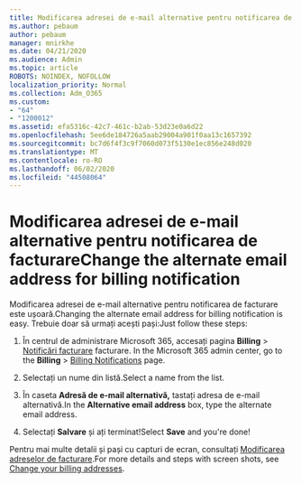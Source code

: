 ```yaml
---
title: Modificarea adresei de e-mail alternative pentru notificarea de facturare
ms.author: pebaum
author: pebaum
manager: mnirkhe
ms.date: 04/21/2020
ms.audience: Admin
ms.topic: article
ROBOTS: NOINDEX, NOFOLLOW
localization_priority: Normal
ms.collection: Adm_O365
ms.custom:
- "64"
- "1200012"
ms.assetid: efa5316c-42c7-461c-b2ab-53d23e0a6d22
ms.openlocfilehash: 5ee6de184726a5aab29004a901f0aa13c1657392
ms.sourcegitcommit: bc7d6f4f3c9f7060d073f5130e1ec856e248d020
ms.translationtype: MT
ms.contentlocale: ro-RO
ms.lasthandoff: 06/02/2020
ms.locfileid: "44508064"
---
```

# <a name="change-the-alternate-email-address-for-billing-notification"></a><span data-ttu-id="e9818-102">Modificarea adresei de e-mail alternative pentru notificarea de facturare</span><span class="sxs-lookup"><span data-stu-id="e9818-102">Change the alternate email address for billing notification</span></span>

<span data-ttu-id="e9818-103">Modificarea adresei de e-mail alternative pentru notificarea de facturare este ușoară.</span><span class="sxs-lookup"><span data-stu-id="e9818-103">Changing the alternate email address for billing notification is easy.</span></span> <span data-ttu-id="e9818-104">Trebuie doar să urmați acești pași:</span><span class="sxs-lookup"><span data-stu-id="e9818-104">Just follow these steps:</span></span>
  
1. <span data-ttu-id="e9818-105">În centrul de administrare Microsoft 365, accesați pagina **Billing** \> [Notificări facturare](https://go.microsoft.com/fwlink/p/?linkid=853212) facturare.  </span><span class="sxs-lookup"><span data-stu-id="e9818-105">In the Microsoft 365 admin center, go to the **Billing** \>  [Billing Notifications](https://go.microsoft.com/fwlink/p/?linkid=853212) page.</span></span>

2. <span data-ttu-id="e9818-106">Selectați un nume din listă.</span><span class="sxs-lookup"><span data-stu-id="e9818-106">Select a name from the list.</span></span>

3. <span data-ttu-id="e9818-107">În caseta **Adresă de e-mail alternativă,** tastați adresa de e-mail alternativă.</span><span class="sxs-lookup"><span data-stu-id="e9818-107">In the **Alternative email address** box, type the alternate email address.</span></span>

4. <span data-ttu-id="e9818-108">Selectați **Salvare** și ați terminat!</span><span class="sxs-lookup"><span data-stu-id="e9818-108">Select **Save** and you're done!</span></span>

<span data-ttu-id="e9818-109">Pentru mai multe detalii și pași cu capturi de ecran, consultați [Modificarea adreselor de facturare](https://docs.microsoft.com/microsoft-365/commerce/billing-and-payments/change-your-billing-addresses).</span><span class="sxs-lookup"><span data-stu-id="e9818-109">For more details and steps with screen shots, see [Change your billing addresses](https://docs.microsoft.com/microsoft-365/commerce/billing-and-payments/change-your-billing-addresses).</span></span>
  
